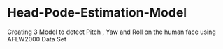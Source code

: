 # Head-Pode-Estimation-Model
Creating 3 Model to detect Pitch , Yaw and Roll on the human face using AFLW2000 Data Set
